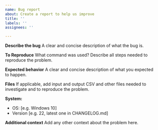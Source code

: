 ```yaml
---
name: Bug report
about: Create a report to help us improve
title: ''
labels: ''
assignees: ''

---
```


**Describe the bug**
A clear and concise description of what the bug is.

**To Reproduce**
What command was used? Describe all steps needed to reproduce the problem.

**Expected behavior**
A clear and concise description of what you expected to happen.

**Files**
If applicable, add input and output CSV and other files needed to investigate and to reproduce the problem.

**System:**
 - OS: [e.g. Windows 10]
 - Version [e.g. 22, latest one in CHANGELOG.md]

**Additional context**
Add any other context about the problem here.
